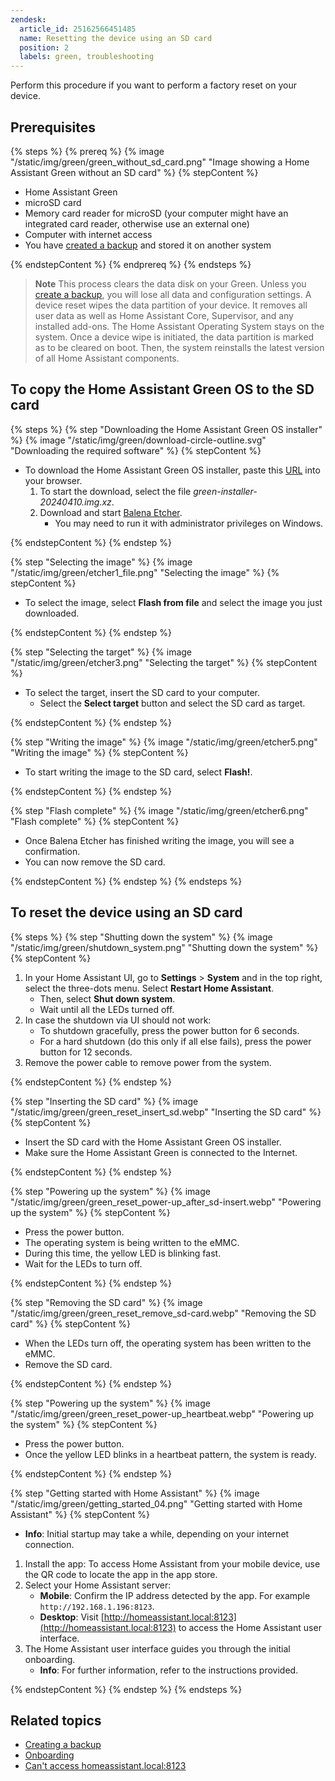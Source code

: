 ```yaml
---
zendesk:
  article_id: 25162566451485
  name: Resetting the device using an SD card
  position: 2
  labels: green, troubleshooting
---
```


Perform this procedure if you want to perform a factory reset on your device.

## Prerequisites

{% steps %}
{% prereq %}
{% image "/static/img/green/green_without_sd_card.png" "Image showing a Home Assistant Green without an SD card" %}
{% stepContent %}

- Home Assistant Green
- microSD card
- Memory card reader for microSD (your computer might have an integrated card reader, otherwise use an external one)
- Computer with internet access
- You have [created a backup](/hc/en-us/articles/25154828325917) and stored it on another system

{% endstepContent %}
{% endprereq %}
{% endsteps %}

> **Note**
> This process clears the data disk on your Green. Unless you [create a backup](https://www.home-assistant.io/common-tasks/general/#backups), you will lose all data and configuration settings.
> A device reset wipes the data partition of your device. It removes all user data as well as Home Assistant Core, Supervisor, and any installed add-ons. The Home Assistant Operating System stays on the system.
> Once a device wipe is initiated, the data partition is marked as to be cleared on boot. Then, the system reinstalls the latest version of all Home Assistant components.

## To copy the Home Assistant Green OS to the SD card

{% steps %}
{% step "Downloading the Home Assistant Green OS installer" %}
{% image "/static/img/green/download-circle-outline.svg" "Downloading the required software" %}
{% stepContent %}

- To download the Home Assistant Green OS installer, paste this [URL](https://github.com/NabuCasa/buildroot-installer/releases/tag/green-installer-20240410) into your browser.
  1. To start the download, select the file *green-installer-20240410.img.xz*.
  2. Download and start [Balena Etcher](https://www.balena.io/etcher).
     - You may need to run it with administrator privileges on Windows.

{% endstepContent %}
{% endstep %}

{% step "Selecting the image" %}
{% image "/static/img/green/etcher1_file.png" "Selecting the image" %}
{% stepContent %}

- To select the image, select **Flash from file** and select the image you just downloaded.

{% endstepContent %}
{% endstep %}

{% step "Selecting the target" %}
{% image "/static/img/green/etcher3.png" "Selecting the target" %}
{% stepContent %}

- To select the target, insert the SD card to your computer.
  - Select the **Select target** button and select the SD card as target.

{% endstepContent %}
{% endstep %}

{% step "Writing the image" %}
{% image "/static/img/green/etcher5.png" "Writing the image" %}
{% stepContent %}

- To start writing the image to the SD card, select **Flash!**.

{% endstepContent %}
{% endstep %}

{% step "Flash complete" %}
{% image "/static/img/green/etcher6.png" "Flash complete" %}
{% stepContent %}

- Once Balena Etcher has finished writing the image, you will see a confirmation.
- You can now remove the SD card.

{% endstepContent %}
{% endstep %}
{% endsteps %}

## To reset the device using an SD card

{% steps %}
{% step "Shutting down the system" %}
{% image "/static/img/green/shutdown_system.png" "Shutting down the system" %}
{% stepContent %}

1. In your Home Assistant UI, go to **Settings** > **System** and in the top right, select the three-dots menu. Select **Restart Home Assistant**.
   - Then, select **Shut down system**.
   - Wait until all the LEDs turned off.
2. In case the shutdown via UI should not work:
   - To shutdown gracefully, press the power button for 6 seconds.
   - For a hard shutdown (do this only if all else fails), press the power button for 12 seconds.
3. Remove the power cable to remove power from the system.

{% endstepContent %}
{% endstep %}

{% step "Inserting the SD card" %}
{% image "/static/img/green/green_reset_insert_sd.webp" "Inserting the SD card" %}
{% stepContent %}

- Insert the SD card with the Home Assistant Green OS installer.
- Make sure the Home Assistant Green is connected to the Internet.

{% endstepContent %}
{% endstep %}

{% step "Powering up the system" %}
{% image "/static/img/green/green_reset_power-up_after_sd-insert.webp" "Powering up the system" %}
{% stepContent %}

- Press the power button.
- The operating system is being written to the eMMC.
- During this time, the yellow LED is blinking fast.
- Wait for the LEDs to turn off.

{% endstepContent %}
{% endstep %}

{% step "Removing the SD card" %}
{% image "/static/img/green/green_reset_remove_sd-card.webp" "Removing the SD card" %}
{% stepContent %}

- When the LEDs turn off, the operating system has been written to the eMMC.
- Remove the SD card.

{% endstepContent %}
{% endstep %}

{% step "Powering up the system" %}
{% image "/static/img/green/green_reset_power-up_heartbeat.webp" "Powering up the system" %}
{% stepContent %}

- Press the power button.
- Once the yellow LED blinks in a heartbeat pattern, the system is ready.

{% endstepContent %}
{% endstep %}

{% step "Getting started with Home Assistant" %}
{% image "/static/img/green/getting_started_04.png" "Getting started with Home Assistant" %}
{% stepContent %}

- **Info**: Initial startup may take a while, depending on your internet connection.

1. Install the app: To access Home Assistant from your mobile device, use the QR code to locate the app in the app store.
2. Select your Home Assistant server:
   - **Mobile**: Confirm the IP address detected by the app. For example `http://192.168.1.196:8123`.
   - **Desktop**: Visit [http://homeassistant.local:8123](http://homeassistant.local:8123) to access the Home Assistant user interface.
3. The Home Assistant user interface guides you through the initial onboarding.
   - **Info**: For further information, refer to the instructions provided.

{% endstepContent %}
{% endstep %}
{% endsteps %}

## Related topics

- [Creating a backup](/hc/en-us/articles/25154828325917)
- [Onboarding](https://www.home-assistant.io/getting-started/onboarding/)
- [Can't access homeassistant.local:8123](/hc/en-us/articles/25140903526301)
